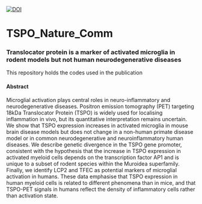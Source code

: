 [![DOI](https://zenodo.org/badge/674288822.svg)](https://zenodo.org/badge/latestdoi/674288822)


# TSPO_Nature_Comm

### Translocator protein is a marker of activated microglia in rodent models but not human neurodegenerative diseases 

This repository holds the codes used in the publication

#### Abstract 

Microglial activation plays central roles in neuro-inflammatory and neurodegenerative diseases. Positron emission tomography (PET) targeting 18kDa Translocator Protein (TSPO) is widely used for localising inflammation in vivo, but its quantitative interpretation remains uncertain. We show that TSPO expression increases in activated microglia in mouse brain disease models but does not change in a non-human primate disease model or in common neurodegenerative and neuroinflammatory human diseases. We describe genetic divergence in the TSPO gene promoter, consistent with the hypothesis that the increase in TSPO expression in activated myeloid cells depends on the transcription factor AP1 and is unique to a subset of rodent species within the Muroidea superfamily. Finally, we identify LCP2 and TFEC as potential markers of microglial activation in humans. These data emphasise that TSPO expression in human myeloid cells is related to different phenomena than in mice, and that TSPO-PET signals in humans reflect the density of inflammatory cells rather than activation state. 
